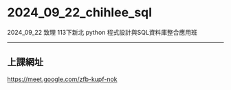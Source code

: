 # __2024_09_22_chihlee_sql__
2024_09_22 致理 113下新北 python 程式設計與SQL資料庫整合應用班

---


## 上課網址
https://meet.google.com/zfb-kupf-nok
